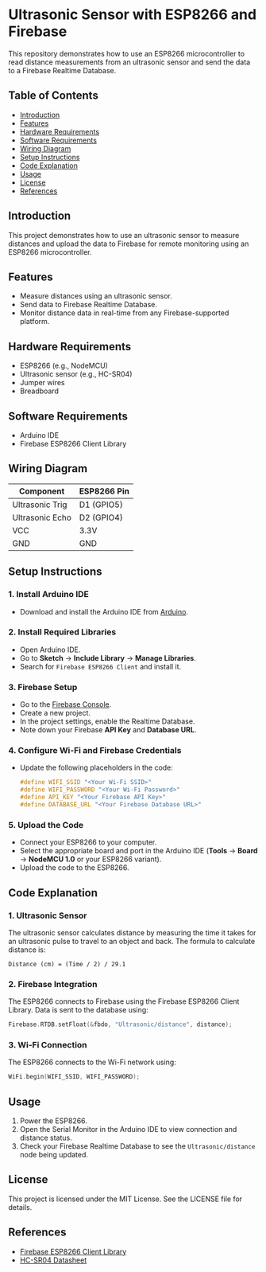 # Ultrasonic Sensor with ESP8266 and Firebase

This repository demonstrates how to use an ESP8266 microcontroller to read distance measurements from an ultrasonic sensor and send the data to a Firebase Realtime Database.

## Table of Contents

- [Introduction](#introduction)
- [Features](#features)
- [Hardware Requirements](#hardware-requirements)
- [Software Requirements](#software-requirements)
- [Wiring Diagram](#wiring-diagram)
- [Setup Instructions](#setup-instructions)
- [Code Explanation](#code-explanation)
- [Usage](#usage)
- [License](#license)
- [References](#references)

## Introduction
This project demonstrates how to use an ultrasonic sensor to measure distances and upload the data to Firebase for remote monitoring using an ESP8266 microcontroller.

## Features
- Measure distances using an ultrasonic sensor.
- Send data to Firebase Realtime Database.
- Monitor distance data in real-time from any Firebase-supported platform.

## Hardware Requirements
- ESP8266 (e.g., NodeMCU)
- Ultrasonic sensor (e.g., HC-SR04)
- Jumper wires
- Breadboard

## Software Requirements
- Arduino IDE
- Firebase ESP8266 Client Library

## Wiring Diagram

| Component     | ESP8266 Pin |
|---------------|-------------|
| Ultrasonic Trig | D1 (GPIO5) |
| Ultrasonic Echo | D2 (GPIO4) |
| VCC           | 3.3V        |
| GND           | GND         |

## Setup Instructions

### 1. Install Arduino IDE
- Download and install the Arduino IDE from [Arduino](https://www.arduino.cc/en/software).

### 2. Install Required Libraries
- Open Arduino IDE.
- Go to **Sketch** -> **Include Library** -> **Manage Libraries**.
- Search for `Firebase ESP8266 Client` and install it.

### 3. Firebase Setup
- Go to the [Firebase Console](https://console.firebase.google.com/).
- Create a new project.
- In the project settings, enable the Realtime Database.
- Note down your Firebase **API Key** and **Database URL**.

### 4. Configure Wi-Fi and Firebase Credentials
- Update the following placeholders in the code:
  ```cpp
  #define WIFI_SSID "<Your Wi-Fi SSID>"
  #define WIFI_PASSWORD "<Your Wi-Fi Password>"
  #define API_KEY "<Your Firebase API Key>"
  #define DATABASE_URL "<Your Firebase Database URL>"
  ```

### 5. Upload the Code
- Connect your ESP8266 to your computer.
- Select the appropriate board and port in the Arduino IDE (**Tools** -> **Board** -> **NodeMCU 1.0** or your ESP8266 variant).
- Upload the code to the ESP8266.

## Code Explanation

### 1. Ultrasonic Sensor
The ultrasonic sensor calculates distance by measuring the time it takes for an ultrasonic pulse to travel to an object and back. The formula to calculate distance is:

```
Distance (cm) = (Time / 2) / 29.1
```

### 2. Firebase Integration
The ESP8266 connects to Firebase using the Firebase ESP8266 Client Library. Data is sent to the database using:
```cpp
Firebase.RTDB.setFloat(&fbdo, "Ultrasonic/distance", distance);
```

### 3. Wi-Fi Connection
The ESP8266 connects to the Wi-Fi network using:
```cpp
WiFi.begin(WIFI_SSID, WIFI_PASSWORD);
```

## Usage
1. Power the ESP8266.
2. Open the Serial Monitor in the Arduino IDE to view connection and distance status.
3. Check your Firebase Realtime Database to see the `Ultrasonic/distance` node being updated.

## License
This project is licensed under the MIT License. See the LICENSE file for details.

## References
- [Firebase ESP8266 Client Library](https://github.com/mobizt/Firebase-ESP8266)
- [HC-SR04 Datasheet](https://cdn.sparkfun.com/datasheets/Sensors/Proximity/HCSR04.pdf)
